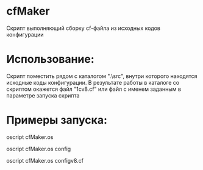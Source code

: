 # cfMaker

Скрипт выполняющий сборку cf-файла из исходных кодов конфигурации


# Использование:

Скрипт поместить рядом с каталогом ".\src", внутри которого находятся исходные коды конфигурации.
В результате работы в каталоге со скриптом окажется файл "1cv8.cf" или файл с именем заданным в параметре запуска скрипта  


# Примеры запуска:

oscript cfMaker.os

oscript cfMaker.os config

oscript cfMaker.os configv8.cf
